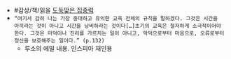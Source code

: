 - #감상/책/읽을 [도둑맞은 집중력](https://search.shopping.naver.com/book/catalog/39577887620)
- `“여기서 감히 나는 가장 중대하고 유익한 교육 전체의 규칙을 말하겠다. 그것은 시간을 아끼라는 것이 아니고 시간을 낭비하라는 것이다[…]초기의 교육은 철저하게 소극적이어야 한다. 그것은 미덕이나 진리를 가르치는 일이 아니고, 악덕으로부터 마음으로, 오류로부터 정신을 보호해주는 일이다.” (p.132)`
	- 루소의 에밀 내용. 인스피아 재인용